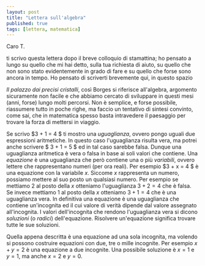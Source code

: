 ```yaml
---
layout: post
title: "Lettera sull'algebra"
published: true
tags: [lettera, matematica]
---
```



Caro T.

ti scrivo questa lettera dopo il breve colloquio di stamattina; ho pensato a lungo su quello che mi
hai detto, sulla tua richiesta di aiuto, su quello che non sono stato evidentemente in grado di fare
e su quello che forse sono ancora in tempo. Ho pensato di scriverti brevemente qui, in questo spazio

*Il palazzo dai precisi cristalli*, così Borges si riferisce all'algebra, argomento sicuramente
non facile e che abbiamo cercato di sviluppare in questi mesi (anni, forse) lungo molti percorsi.
Non è semplice, e forse possibile, riassumere tutto in poche righe, ma faccio un tentativo di
sintesi convinto, come sai, che in matematica spesso basta intravedere il paesaggio per trovare la
forza di mettersi in viaggio.

Se scrivo $3 + 1 = 4 $ ti mostro una *uguaglianza*, ovvero pongo uguali due espressioni aritmetiche. 
In questo caso l'uguaglianza risulta vera, ma potrei anche scrivere $ 3 + 1 = 5 $ ed in tal caso
sarebbe falsa. Dunque una uguaglianza aritmetica è vera o falsa in base ai soli valori che contiene. Una *equazione* è 
una uguaglianza che però contiene una o più *variabili*, ovvero lettere che rappresentano numeri
(per ora reali). Per esempio $3 + x = 4 $ è una equazione con la variabile $x$. Siccome $x$
rappresenta un numero, possiamo mettere al suo posto un qualsiasi numero. Per esempio se mettiamo
$2$ al posto della $x$ otteniamo l'uguaglianza $3 + 2 = 4$ che è falsa. Se invece mettiamo $1$ al
posto della $x$ otteniamo $3+1 = 4$ che è una uguaglianza vera. In definitiva una equazione è una
uguaglianza che contiene un'incognita ed il cui valore di verità dipende dal valore assegnato
all'incognita. I valori dell'incognita che rendono l'uguaglianza vera si dicono *soluzioni* (o
*radici*) dell'equazione. Risolvere un'equazione significa trovare tutte le sue soluzioni. 

Quella appena descritta è una equazione ad una sola incognita, ma volendo
si possono costruire equazioni con due, tre o mille incognite. Per esempio $x + y  = 2$ è una
equazione a due incognite. Una possibile soluzione è $x=1$ e $y=1$, ma anche $x=2$ e $y=0$.
 




